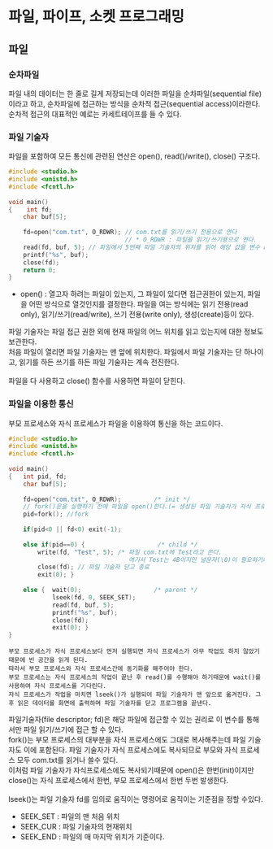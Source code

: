 # 파일, 파이프, 소켓 프로그래밍
## 파일
### 순차파일
파일 내의 데이터는 한 줄로 길게 저장되는데 이러한 파일을 순차파일(sequential file)이라고 하고, 순차파일에 접근하는 방식을 순차적 접근(sequential access)이라한다.<br>
순차적 접근의 대표적인 예로는 카세트테이프를 들 수 있다. <br>

### 파일 기술자
파일을 포함하여 모든 통신에 관련된 연산은 open(), read()/write(), close() 구조다.<br>
```c
#include <studio.h>
#include <unistd.h>
#include <fcntl.h>
 
void main()
{    int fd;
    char buf[5];
 
    fd=open("com.txt", O_RDWR); // com.txt를 읽기/쓰기 전용으로 연다 
                                // * O_RDWR : 파일을 읽기/쓰기용으로 연다.
    read(fd, buf, 5); // 파일에서 5번째 파일 기술자의 위치를 읽어 해당 값을 변수 buf에 저장 
    printf("%s", buf); 
    close(fd);
    return 0;
}

```
- open() : 열고자 하려는 파일이 있는지, 그 파일이 있다면 접근권한이 있는지, 파일을 어떤 방식으로 열것인지를 결정한다. 파일을 여는 방식에는 읽기 전용(read only), 읽기/쓰기(read/write), 쓰기 전용(write only), 생성(create)등이 있다.<br>

파일 기술자는 파일 접근 권한 외에 현재 파일의 어느 위치를 읽고 있는지에 대한 정보도 보관한다.<br>
처음 파일이 열리면 파일 기술자는 맨 앞에 위치한다. 파일에서 파일 기술자는 단 하나이고, 읽기를 하든 쓰기를 하든 파일 기술자는 계속 전진한다.<br>
<br>
파일을 다 사용하고 close() 함수를 사용하면 파일이 닫힌다. <br>

### 파일을 이용한 통신
부모 프로세스와 자식 프로세스가 파일을 이용하여 통신을 하는 코드이다.<br>
```c
#include <studio.h>
#include <unistd.h>
#include <fcntl.h>
 
void main()
{   int pid, fd;
    char buf[5];
 
    fd=open("com.txt", O_RDWR);         /* init */
    // fork()문을 실행하기 전에 파일을 open()한다.(= 생성된 파일 기술자가 자식 프로세스에도 상속된다)
    pid=fork(); //fork
 
    if(pid<0 || fd<0) exit(-1);
 
    else if(pid==0) {                    /* child */
        write(fd, "Test", 5); /* 파일 com.txt에 Test라고 쓴다. 
                                 여기서 Test는 4B이지만 널문자(\0)이 필요하기때문에 5B할당한다. */                                                  
        close(fd); // 파일 기술자 닫고 종료
        exit(0); }
 
    else {  wait(0);                    /* parent */
            lseek(fd, 0, SEEK_SET);
            read(fd, buf, 5);
            printf("%s", buf);
            close(fd);
            exit(0); }
}

```
    부모 프로세스가 자식 프로세스보다 먼저 실행되면 자식 프로세스가 아무 작업도 하지 않았기때문에 빈 공간을 읽게 된다.
    따라서 부모 프로세스와 자식 프로세스간에 동기화를 해주어야 한다.
    부모 프로세스는 자식 프로세스의 작업이 끝난 후 read()를 수행해야 하기때문에 wait()를 사용하여 자식 프로세스를 기다린다.
    자식 프로세스가 작업을 마치면 lseek()가 실행되어 파일 기술자가 맨 앞으로 옮겨진다. 그 후 읽은 데이터를 화면에 출력하며 파일 기술자를 닫고 프로그램을 끝낸다.

파일기술자(file descriptor; fd)은 해당 파일에 접근할 수 있는 권리로 이 변수를 통해서만 파일 읽기/쓰기에 접근 할 수 있다.<br>
fork()는 부모 프로세스의 대부분을 자식 프로세스에도 그대로 복사해주는데 파일 기술자도 이에 포함된다. 파일 기술자가 자식 프로세스에도 복사되므로 부모와 자식 프로세스 모두 com.txt를 읽거나 쓸수 있다.<br>
이처럼 파일 기술자가 자식프로세스에도 복사되기때문에 open()은 한번(init)이지만 close()는 자식 프로세스에서 한번, 부모 프로세스에서 한번 두번 발생한다.<br>
<br>
lseek()는 파일 기술자 fd를 임의로 움직이는 명령어로 움직이는 기준점을 정할 수있다.<br>
- SEEK_SET : 파일의 맨 처음 위치
- SEEK_CUR : 파일 기술자의 현재위치
- SEEK_END : 파일의 매 마지막 위치가 기준이다.
